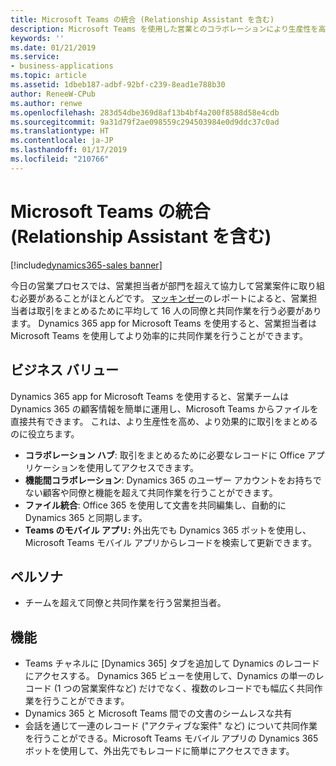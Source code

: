 ```yaml
---
title: Microsoft Teams の統合 (Relationship Assistant を含む)
description: Microsoft Teams を使用した営業とのコラボレーションにより生産性を高める
keywords: ''
ms.date: 01/21/2019
ms.service:
- business-applications
ms.topic: article
ms.assetid: 1dbeb187-adbf-92bf-c239-8ead1e788b30
author: ReneeW-CPub
ms.author: renwe
ms.openlocfilehash: 283d54dbe369d8af13b4bf4a200f8588d58e4cdb
ms.sourcegitcommit: 9a31d79f2ae098559c294503984e0d9ddc37c0ad
ms.translationtype: HT
ms.contentlocale: ja-JP
ms.lasthandoff: 01/17/2019
ms.locfileid: "210766"
---
```

#  <a name="microsoft-teams-integration-including-relationship-assistant"></a>Microsoft Teams の統合 (Relationship Assistant を含む) 
[!include[dynamics365-sales banner](../includes/dynamics365-sales.md)]


今日の営業プロセスでは、営業担当者が部門を超えて協力して営業案件に取り組む必要があることがほとんどです。 [マッキンゼー](https://www.mckinsey.com/business-functions/marketing-and-sales/our-insights/finding-the-right-digital-balance-in-b2b-customer-experience)のレポートによると、営業担当者は取引をまとめるために平均して 16 人の同僚と共同作業を行う必要があります。 Dynamics 365 app for Microsoft Teams を使用すると、営業担当者は Microsoft Teams を使用してより効率的に共同作業を行うことができます。

## <a name="business-value"></a>ビジネス バリュー

Dynamics 365 app for Microsoft Teams を使用すると、営業チームは Dynamics 365 の顧客情報を簡単に運用し、Microsoft Teams からファイルを直接共有できます。  これは、より生産性を高め、より効果的に取引をまとめるのに役立ちます。

- **コラボレーション ハブ**: 取引をまとめるために必要なレコードに Office アプリケーションを使用してアクセスできます。
- **機能間コラボレーション**: Dynamics 365 のユーザー アカウントをお持ちでない顧客や同僚と機能を超えて共同作業を行うことができます。
- **ファイル統合**: Office 365 を使用して文書を共同編集し、自動的に Dynamics 365 と同期します。
- **Teams のモバイル アプリ:** 外出先でも Dynamics 365 ボットを使用し、Microsoft Teams モバイル アプリからレコードを検索して更新できます。

## <a name="persona"></a>ペルソナ

-   チームを超えて同僚と共同作業を行う営業担当者。

## <a name="features"></a>機能
- Teams チャネルに [Dynamics 365] タブを追加して Dynamics のレコードにアクセスする。 Dynamics 365 ビューを使用して、Dynamics の単一のレコード (1 つの営業案件など) だけでなく、複数のレコードでも幅広く共同作業を行うことができます。 
- Dynamics 365 と Microsoft Teams 間での文書のシームレスな共有
- 会話を通じて一連のレコード ("アクティブな案件" など) について共同作業を行うことができる。Microsoft Teams モバイル アプリの Dynamics 365 ボットを使用して、外出先でもレコードに簡単にアクセスできます。
